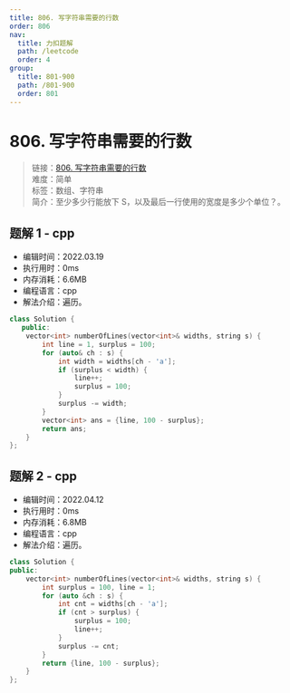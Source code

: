 ```yaml
---
title: 806. 写字符串需要的行数
order: 806
nav:
  title: 力扣题解
  path: /leetcode
  order: 4
group:
  title: 801-900
  path: /801-900
  order: 801
---
```


# 806. 写字符串需要的行数

> 链接：[806. 写字符串需要的行数](https://leetcode-cn.com/problems/number-of-lines-to-write-string/)  
> 难度：简单  
> 标签：数组、字符串  
> 简介：至少多少行能放下 S，以及最后一行使用的宽度是多少个单位？。

## 题解 1 - cpp

- 编辑时间：2022.03.19
- 执行用时：0ms
- 内存消耗：6.6MB
- 编程语言：cpp
- 解法介绍：遍历。

```cpp
class Solution {
   public:
    vector<int> numberOfLines(vector<int>& widths, string s) {
        int line = 1, surplus = 100;
        for (auto& ch : s) {
            int width = widths[ch - 'a'];
            if (surplus < width) {
                line++;
                surplus = 100;
            }
            surplus -= width;
        }
        vector<int> ans = {line, 100 - surplus};
        return ans;
    }
};
```

## 题解 2 - cpp

- 编辑时间：2022.04.12
- 执行用时：0ms
- 内存消耗：6.8MB
- 编程语言：cpp
- 解法介绍：遍历。

```cpp
class Solution {
public:
    vector<int> numberOfLines(vector<int>& widths, string s) {
        int surplus = 100, line = 1;
        for (auto &ch : s) {
            int cnt = widths[ch - 'a'];
            if (cnt > surplus) {
                surplus = 100;
                line++;
            }
            surplus -= cnt;
        }
        return {line, 100 - surplus};
    }
};
```
